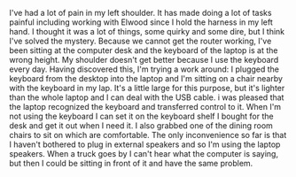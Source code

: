 <html><body><p>I've had a lot of pain in my left shoulder. It has made doing a lot of tasks painful including working with Elwood since I hold the harness in my left hand. I thought it was a lot of things, some quirky and some dire, but I think I've solved the mystery. Because we cannot get the router working, I've been sitting at the computer desk and the keyboard of the laptop is at the wrong height. My shoulder doesn't get better because I use the keyboard every day. Having discovered this, I'm trying a work around: I plugged the keyboard from the desktop into the laptop and I'm sitting on a chair nearby with the keyboard in my lap. It's a little large for this purpose, but it's lighter than the whole laptop and I can deal with the USB cable. i was pleased that the laptop recognized the keyboard and transferred control to it. When I'm not using the keyboard I can set it on the keyboard shelf I bought for the desk and get it out when I need it. I also grabbed one of the dining room chairs to sit on which are comfortable. The only inconvenience so far is that I haven't bothered to plug in external speakers and so I'm using the laptop speakers. When a truck goes by I can't hear what the computer is saying, but then I could be sitting in front of it and have the same problem.</p></body></html>